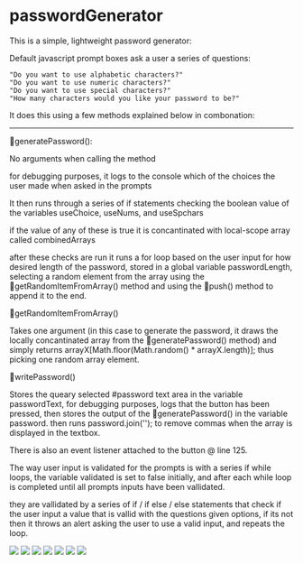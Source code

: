 # passwordGenerator

This is a simple, lightweight password generator:

Default javascript prompt boxes ask a user a series of questions:

    "Do you want to use alphabetic characters?"
    "Do you want to use numeric characters?"
    "Do you want to use special characters?"
    "How many characters would you like your password to be?"

It does this using a few methods explained below in combonation:

--------------------------------------------------------------------------------------------------------------------------

🔴generatePassword():

No arguments when calling the method

for debugging purposes, it logs to the console which of the choices the user made when asked in the prompts

It then runs through a series of if statements checking the boolean value of the variables useChoice, useNums, and useSpchars

if the value of any of these is true it is concantinated with local-scope array called combinedArrays

after these checks are run it runs a for loop based on the user input for how desired length of the password, stored in a global variable passwordLength, selecting a random element from the array using the 🔴getRandomItemFromArray() method and using the 🔴push() method to append it to the end.


🔴getRandomItemFromArray()

Takes one argument (in this case to generate the password, it draws the locally concantinated array from the 🔴generatePassword() method) and simply returns arrayX[Math.floor(Math.random() * arrayX.length)];
thus picking one random array element.

🔴writePassword()

Stores the queary selected #password text area in the variable passwordText, for debugging purposes, logs that the button has been pressed, then stores the output of the 🔴generatePassword() in the variable password. then runs password.join(''); to remove commas when the array is displayed in the textbox. 


There is also an event listener attached to the button @ line 125.

The way user input is validated for the prompts is with a series if while loops, the variable validated is set to false initially, and after each while loop is completed until all prompts inputs have been vallidated.

they are vallidated by a series of if / if else / else statements that check if the user input a value that is vallid with the questions given options, if its not then it throws an alert asking the user to use a valid input, and repeats the loop.

![](prompt1)
![](prompt2)
![](prompt3)
![](prompt4)
![](promptfail1)
![](promptfail2)
![](generatedPassword)






